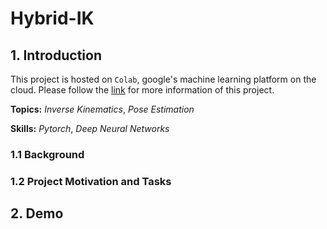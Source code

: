 # Hybrid-IK

## 1. Introduction

This project is hosted on `Colab`, google's machine learning platform on the cloud. Please follow the [link](https://drive.google.com/drive/folders/1D1EdqgHQQv_skPSmAtS0Sztoe9zqJTh6?usp=sharing) for more information of this project.

**Topics:** _Inverse Kinematics_, _Pose Estimation_

**Skills:** _Pytorch_, _Deep Neural Networks_

### 1.1 Background

### 1.2 Project Motivation and Tasks

## 2. Demo
